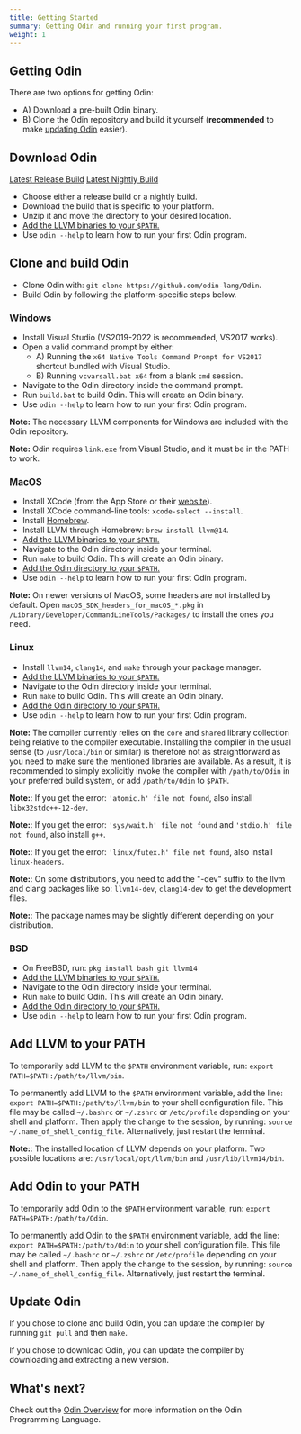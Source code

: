 ```yaml
---
title: Getting Started
summary: Getting Odin and running your first program.
weight: 1
---
```


## Getting Odin
There are two options for getting Odin:
- A) Download a pre-built Odin binary.
- B) Clone the Odin repository and build it yourself (**recommended** to make [updating Odin](#update-odin) easier).

## Download Odin
<a href="https://github.com/odin-lang/Odin/releases/latest" class="btn btn-outline-primary">Latest Release Build</a>
<a href="https://odin-lang.org/docs/nightly/#nightly-builds" class="btn btn-outline-primary">Latest Nightly Build</a>

- Choose either a release build or a nightly build.
- Download the build that is specific to your platform.
- Unzip it and move the directory to your desired location.
- [Add the LLVM binaries to your `$PATH`.](#add-llvm-to-your-path)
- Use `odin --help` to learn how to run your first Odin program.

## Clone and build Odin
- Clone Odin with: `git clone https://github.com/odin-lang/Odin`.
- Build Odin by following the platform-specific steps below.

### Windows
- Install Visual Studio (VS2019-2022 is recommended, VS2017 works).
- Open a valid command prompt by either:
    - A) Running the `x64 Native Tools Command Prompt for VS2017` shortcut bundled with Visual Studio.
    - B) Running `vcvarsall.bat x64` from a blank `cmd` session.
- Navigate to the Odin directory inside the command prompt.
- Run `build.bat` to build Odin. This will create an Odin binary.
- Use `odin --help` to learn how to run your first Odin program.

**Note:** The necessary LLVM components for Windows are included with the Odin repository.

**Note:** Odin requires `link.exe` from Visual Studio, and it must be in the PATH to work.

### MacOS
- Install XCode (from the App Store or their [website](https://developer.apple.com/xcode/)).
- Install XCode command-line tools: `xcode-select --install`.
- Install [Homebrew](https://brew.sh/).
- Install LLVM through Homebrew: `brew install llvm@14`.
- [Add the LLVM binaries to your `$PATH`.](#add-llvm-to-your-path)
- Navigate to the Odin directory inside your terminal.
- Run `make` to build Odin. This will create an Odin binary.
- [Add the Odin directory to your `$PATH`.](#add-odin-to-your-path)
- Use `odin --help` to learn how to run your first Odin program.

**Note:** On newer versions of MacOS, some headers are not installed by default. Open `macOS_SDK_headers_for_macOS_*.pkg` in `/Library/Developer/CommandLineTools/Packages/` to install the ones you need.

### Linux
- Install `llvm14`, `clang14`, and `make` through your package manager.
- [Add the LLVM binaries to your `$PATH`.](#add-llvm-to-your-path)
- Navigate to the Odin directory inside your terminal.
- Run `make` to build Odin. This will create an Odin binary.
- [Add the Odin directory to your `$PATH`.](#add-odin-to-your-path)
- Use `odin --help` to learn how to run your first Odin program.

**Note:** The compiler currently relies on the `core` and `shared` library collection being relative to the compiler executable. Installing the compiler in the usual sense (to `/usr/local/bin` or similar) is therefore not as straightforward as you need to make sure the mentioned libraries are available. As a result, it is recommended to simply explicitly invoke the compiler with `/path/to/Odin` in your preferred build system, or add `/path/to/Odin` to `$PATH`.

**Note:**: If you get the error: `'atomic.h' file not found`, also install `libx32stdc++-12-dev`.

**Note:**: If you get the error: `'sys/wait.h' file not found` and `'stdio.h' file not found`, also install `g++`.

**Note:**: If you get the error: `'linux/futex.h' file not found`, also install `linux-headers`.

**Note:**: On some distributions, you need to add the "-dev" suffix to the llvm and clang packages like so: `llvm14-dev`, `clang14-dev` to get the development files.

**Note:**: The package names may be slightly different depending on your distribution.

### BSD
- On FreeBSD, run: `pkg install bash git llvm14`
- [Add the LLVM binaries to your `$PATH`.](#add-llvm-to-your-path)
- Navigate to the Odin directory inside your terminal.
- Run `make` to build Odin. This will create an Odin binary.
- [Add the Odin directory to your `$PATH`.](#add-odin-to-your-path)
- Use `odin --help` to learn how to run your first Odin program.

## Add LLVM to your PATH
To temporarily add LLVM to the `$PATH` environment variable, run: `export PATH=$PATH:/path/to/llvm/bin`.

To permanently add LLVM to the `$PATH` environment variable, add the line: `export PATH=$PATH:/path/to/llvm/bin` to your shell configuration file. This file may be called `~/.bashrc` or `~/.zshrc` or `/etc/profile` depending on your shell and platform. Then apply the change to the session, by running: `source ~/.name_of_shell_config_file`. Alternatively, just restart the terminal.

**Note:**: The installed location of LLVM depends on your platform. Two possible locations are: `/usr/local/opt/llvm/bin` and `/usr/lib/llvm14/bin`.

## Add Odin to your PATH
To temporarily add Odin to the `$PATH` environment variable, run: `export PATH=$PATH:/path/to/Odin`.

To permanently add Odin to the `$PATH` environment variable, add the line: `export PATH=$PATH:/path/to/Odin` to your shell configuration file. This file may be called `~/.bashrc` or `~/.zshrc` or `/etc/profile` depending on your shell and platform. Then apply the change to the session, by running: `source ~/.name_of_shell_config_file`. Alternatively, just restart the terminal.

## Update Odin
If you chose to clone and build Odin, you can update the compiler by running `git pull` and then `make`.

If you chose to download Odin, you can update the compiler by downloading and extracting a new version.

## What's next?
Check out the [Odin Overview](/docs/overview/) for more information on the Odin Programming Language.
